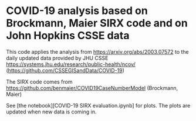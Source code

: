 COVID-19 analysis based on Brockmann, Maier SIRX code and on John Hopkins CSSE data
================================================

This code applies the analysis from https://arxiv.org/abs/2003.07572 to the daily updated data provided by JHU CSSE https://systems.jhu.edu/research/public-health/ncov/ (https://github.com/CSSEGISandData/COVID-19)

The SIRX code comes from https://github.com/benmaier/COVID19CaseNumberModel (Brockmann, Maier)

See [the notebook][COVID-19 SIRX evaluation.ipynb] for plots. The plots are updated when new data is coming in.
